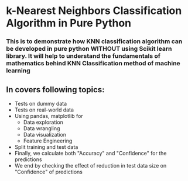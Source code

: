 # k-Nearest Neighbors Classification Algorithm in Pure Python
### This is to demonstrate how KNN classification algorithm can be developed in pure python WITHOUT using Scikit learn library. It will help to understand the fundamentals of mathematics behind KNN Classification method of machine learning

## In covers following topics:
- Tests on dummy data
- Tests on real-world data
- Using pandas, matplotlib for
    - Data exploration
    - Data wrangling
    - Data visualization
    - Feature Engineering
- Split training and test data
- Finally, we calculate both "Accuracy" and "Confidence" for the predictions
- We end by checking the effect of reduction in test data size on "Confidence" of predictions
